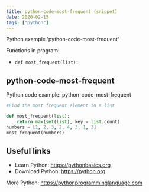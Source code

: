 ```yaml
---
title: python-code-most-frequent (snippet)
date: 2020-02-15
tags: ["python"]
---
```

Python example 'python-code-most-frequent'

Functions in program: 
* `def most_frequent(list):`

## python-code-most-frequent

Python code example: python-code-most-frequent

```python
#Find the most frequent element in a list

def most_frequent(list):
    return max(set(list), key = list.count)
numbers = [1, 2, 3, 2, 4, 3, 1, 3]
most_frequent(numbers)


```

## Useful links

- Learn Python: https://pythonbasics.org
- Download Python: https://python.org

More Python: https://pythonprogramminglanguage.com
